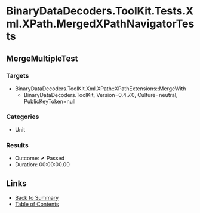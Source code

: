 # BinaryDataDecoders.ToolKit.Tests.Xml.XPath.MergedXPathNavigatorTests

## MergeMultipleTest

### Targets

* BinaryDataDecoders.ToolKit.Xml.XPath::XPathExtensions::MergeWith
  * BinaryDataDecoders.ToolKit, Version=0.4.7.0, Culture=neutral, PublicKeyToken=null

### Categories

* Unit

### Results

* Outcome: ✔ Passed
* Duration: 00:00:00.00

## Links

* [Back to Summary](../Summary.md)
* [Table of Contents](../../TOC.md)
